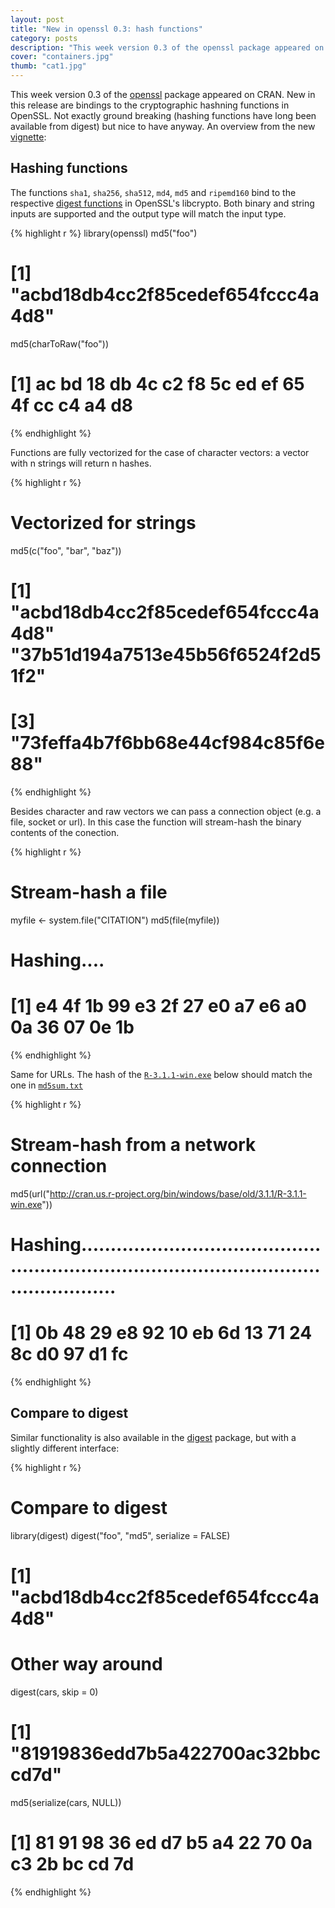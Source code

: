 ```yaml
---
layout: post
title: "New in openssl 0.3: hash functions"
category: posts
description: "This week version 0.3 of the openssl package appeared on CRAN. New in this release are bindings to the cryptographic hashning functions in OpenSSL."
cover: "containers.jpg"
thumb: "cat1.jpg"
---
```


This week version 0.3 of the [openssl](http://cran.r-project.org/web/packages/openssl/index.html) package appeared on CRAN. New in this release are bindings to the cryptographic hashning functions in OpenSSL. Not exactly ground breaking (hashing functions have long been available from digest) but nice to have anyway. An overview from the new [vignette](http://cran.r-project.org/web/packages/openssl/vignettes/crypto_hashing.html):

## Hashing functions

The functions `sha1`, `sha256`, `sha512`, `md4`, `md5` and `ripemd160` bind to the respective [digest functions](https://www.openssl.org/docs/apps/dgst.html) in OpenSSL's libcrypto. Both binary and string inputs are supported and the output type will match the input type.

{% highlight r %}
library(openssl)
md5("foo")
# [1] "acbd18db4cc2f85cedef654fccc4a4d8"
md5(charToRaw("foo"))
# [1] ac bd 18 db 4c c2 f8 5c ed ef 65 4f cc c4 a4 d8
{% endhighlight %}

Functions are fully vectorized for the case of character vectors: a vector with n strings will return n hashes.

{% highlight r %}
# Vectorized for strings
md5(c("foo", "bar", "baz"))
# [1] "acbd18db4cc2f85cedef654fccc4a4d8" "37b51d194a7513e45b56f6524f2d51f2"
# [3] "73feffa4b7f6bb68e44cf984c85f6e88"
{% endhighlight %}

Besides character and raw vectors we can pass a connection object (e.g. a file, socket or url). In this case the function will stream-hash the binary contents of the conection.

{% highlight r %}
# Stream-hash a file
myfile <- system.file("CITATION")
md5(file(myfile))
# Hashing....
# [1] e4 4f 1b 99 e3 2f 27 e0 a7 e6 a0 0a 36 07 0e 1b
{% endhighlight %}

Same for URLs. The hash of the [`R-3.1.1-win.exe`](http://cran.us.r-project.org/bin/windows/base/old/3.1.1/R-3.1.1-win.exe) below should match the one in [`md5sum.txt`](http://cran.us.r-project.org/bin/windows/base/old/3.1.1/md5sum.txt)

{% highlight r %}
# Stream-hash from a network connection
md5(url("http://cran.us.r-project.org/bin/windows/base/old/3.1.1/R-3.1.1-win.exe"))
# Hashing................................................................................................................
# [1] 0b 48 29 e8 92 10 eb 6d 13 71 24 8c d0 97 d1 fc
{% endhighlight %}

## Compare to digest

Similar functionality is also available in the [digest](http://cran.r-project.org/web/packages/digest/index.html) package, but with a slightly different interface:

{% highlight r %}
# Compare to digest
library(digest)
digest("foo", "md5", serialize = FALSE)
# [1] "acbd18db4cc2f85cedef654fccc4a4d8"

# Other way around
digest(cars, skip = 0)
# [1] "81919836edd7b5a422700ac32bbccd7d"
md5(serialize(cars, NULL))
# [1] 81 91 98 36 ed d7 b5 a4 22 70 0a c3 2b bc cd 7d
{% endhighlight %}





